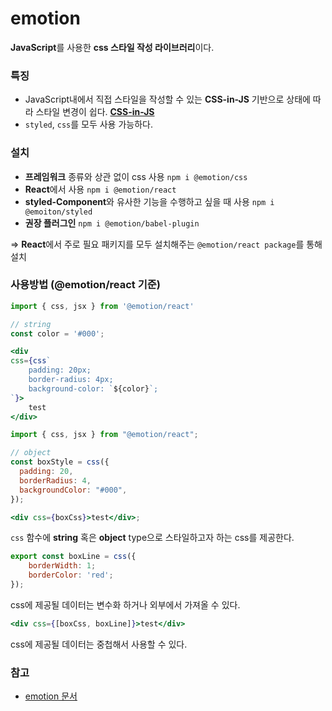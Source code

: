 # emotion

**JavaScript**를 사용한 **css 스타일 작성 라이브러리**이다.

### **특징**

- JavaScript내에서 직접 스타일을 작성할 수 있는 **CSS-in-JS** 기반으로 상태에 따라 스타일 변경이 쉽다.
  [**CSS-in-JS**](../%EC%9A%A9%EC%96%B4%20%EB%B0%8F%20%EA%B0%9C%EB%85%90%20a0699e3f6c1c431db628362ccea1ddaf/JavaScript%20TypeScript%201c72bc32c77b803c908bd27361cff82d/CSS-in-JS%20e8455c5af30e42119214a5bcc56833eb.md)
- `styled`, `css`를 모두 사용 가능하다.

### **설치**

- **프레임워크** 종류와 상관 없이 css 사용
  `npm i @emotion/css`
- **React**에서 사용
  `npm i @emotion/react`
- **styled-Component**와 유사한 기능을 수행하고 싶을 때 사용
  `npm i @emoiton/styled`
- **권장 플러그인**
  `npm i @emotion/babel-plugin`

⇒ **React**에서 주로 필요 패키지를 모두 설치해주는 `@emotion/react package`를 통해 설치

### **사용방법 (@emotion/react 기준)**

```jsx
import { css, jsx } from '@emotion/react'

// string
const color = '#000';

<div
css={css`
	padding: 20px;
	border-radius: 4px;
	background-color: `${color}`;
`}>
	test
</div>
```

```jsx
import { css, jsx } from "@emotion/react";

// object
const boxStyle = css({
  padding: 20,
  borderRadius: 4,
  backgroundColor: "#000",
});

<div css={boxCss}>test</div>;
```

`css` 함수에 **string** 혹은 **object** type으로 스타일하고자 하는 css를 제공한다.

```jsx
export const boxLine = css({
	borderWidth: 1;
	borderColor: 'red';
});
```

css에 제공될 데이터는 변수화 하거나 외부에서 가져올 수 있다.

```jsx
<div css={[boxCss, boxLine]}>test</div>
```

css에 제공될 데이터는 중첩해서 사용할 수 있다.

### 참고

- [emotion 문서](https://emotion.sh/docs/introduction)
